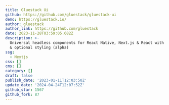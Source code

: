 ```yaml
---
title: Gluestack Ui
github: https://github.com/gluestack/gluestack-ui
demo: https://gluestack.io/
author: gluestack
author_link: https://github.com/gluestack
date: 2023-11-28T03:59:05.682Z
description: >-
  Universal headless components for React Native, Next.js & React with beautiful
  & optional styling (alpha)
ssg:
  - Nextjs
css: []
cms: []
category: []
draft: false
publish_date: '2023-01-11T12:03:50Z'
update_date: '2024-04-24T12:07:52Z'
github_star: 1567
github_fork: 87
---
```


